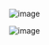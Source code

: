 ![image](https://user-images.githubusercontent.com/52088444/152661462-96a39df2-6771-4afe-abce-dd59bf911eb5.png)

![image](https://user-images.githubusercontent.com/52088444/152661506-209be5a4-5cbf-4521-b984-1dccfc79b665.png)